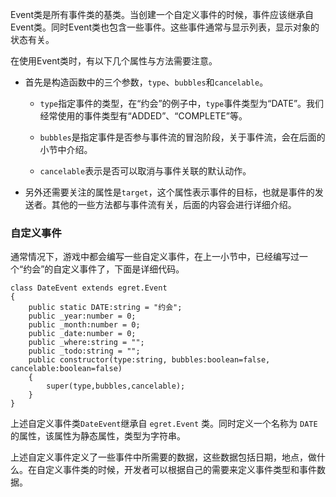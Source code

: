 Event类是所有事件类的基类。当创建一个自定义事件的时候，事件应该继承自Event类。同时Event类也包含一些事件。这些事件通常与显示列表，显示对象的状态有关。

在使用Event类时，有以下几个属性与方法需要注意。

* 首先是构造函数中的三个参数，`type`、`bubbles`和`cancelable`。

   * `type`指定事件的类型，在“约会”的例子中，`type`事件类型为“DATE”。我们经常使用的事件类型有“ADDED”、“COMPLETE”等。

   * `bubbles`是指定事件是否参与事件流的冒泡阶段，关于事件流，会在后面的小节中介绍。

   * `cancelable`表示是否可以取消与事件关联的默认动作。

* 另外还需要关注的属性是`target`，这个属性表示事件的目标，也就是事件的发送者。其他的一些方法都与事件流有关，后面的内容会进行详细介绍。

### 自定义事件

通常情况下，游戏中都会编写一些自定义事件，在上一小节中，已经编写过一个“约会”的自定义事件了，下面是详细代码。

```
class DateEvent extends egret.Event
{
    public static DATE:string = "约会";
    public _year:number = 0;
    public _month:number = 0;
    public _date:number = 0;
    public _where:string = "";
    public _todo:string = "";
    public constructor(type:string, bubbles:boolean=false, cancelable:boolean=false)
    {
        super(type,bubbles,cancelable);
    }
}
```

上述自定义事件类`DateEvent`继承自 `egret.Event` 类。同时定义一个名称为 `DATE` 的属性，该属性为静态属性，类型为字符串。

上述自定义事件定义了一些事件中所需要的数据，这些数据包括日期，地点，做什么。在自定义事件类的时候，开发者可以根据自己的需要来定义事件类型和事件数据。
